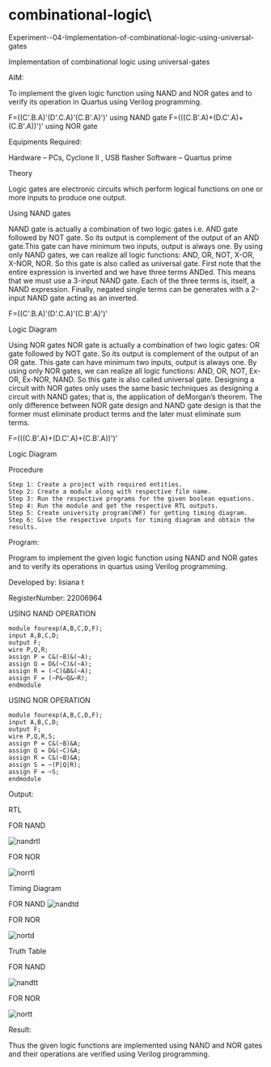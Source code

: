 # combinational-logic\

Experiment--04-Implementation-of-combinational-logic-using-universal-gates


Implementation of combinational logic using universal-gates

AIM:

To implement the given logic function using NAND and NOR gates and to verify its operation in Quartus using Verilog programming.

F=((C'.B.A)'(D'.C.A)'(C.B'.A)')' using NAND gate F=(((C.B'.A)+(D.C'.A)+(C.B'.A))')' using NOR gate

Equipments Required:

Hardware – PCs, Cyclone II , USB flasher
Software – Quartus prime

Theory

Logic gates are electronic circuits which perform logical functions on one or more inputs to produce one output.

Using NAND gates

NAND gate is actually a combination of two logic gates i.e. AND gate followed by NOT gate. So its output is complement of the output of an AND gate.This gate can have minimum two inputs, output is always one. By using only NAND gates, we can realize all logic functions: AND, OR, NOT, X-OR, X-NOR, NOR. So this gate is also called as universal gate. First note that the entire expression is inverted and we have three terms ANDed. This means that we must use a 3-input NAND gate. Each of the three terms is, itself, a NAND expression. Finally, negated single terms can be generates with a 2-input NAND gate acting as an inverted.

F=((C'.B.A)'(D'.C.A)'(C.B'.A)')'

Logic Diagram

Using NOR gates NOR gate is actually a combination of two logic gates: OR gate followed by NOT gate. So its output is complement of the output of an OR gate. This gate can have minimum two inputs, output is always one. By using only NOR gates, we can realize all logic functions: AND, OR, NOT, Ex-OR, Ex-NOR, NAND. So this gate is also called universal gate. Designing a circuit with NOR gates only uses the same basic techniques as designing a circuit with NAND gates; that is, the application of deMorgan’s theorem. The only difference between NOR gate design and NAND gate design is that the former must eliminate product terms and the later must eliminate sum terms.

F=(((C.B'.A)+(D.C'.A)+(C.B'.A))')'

Logic Diagram

Procedure
```
Step 1: Create a project with required entities.
Step 2: Create a module along with respective file name.
Step 3: Run the respective programs for the given boolean equations.
Step 4: Run the module and get the respective RTL outputs.
Step 5: Create university program(VWF) for getting timing diagram.
Step 6: Give the respective inputs for timing diagram and obtain the results.
```
Program:

Program to implement the given logic function using NAND and NOR gates and to verify its operations in quartus using Verilog programming.

Developed by: lisiana t

RegisterNumber: 22006964

USING NAND OPERATION
```
module fourexp(A,B,C,D,F);  
input A,B,C,D;  
output F;  
wire P,Q,R;  
assign P = C&(~B)&(~A);  
assign Q = D&(~C)&(~A);  
assign R = (~C)&B&(~A);  
assign F = (~P&~Q&~R);  
endmodule  
```
USING NOR OPERATION
```
module fourexp(A,B,C,D,F);  
input A,B,C,D;  
output F;  
wire P,Q,R,S;  
assign P = C&(~B)&A;  
assign Q = D&(~C)&A;  
assign R = C&(~B)&A;  
assign S = ~(P|Q|R);  
assign F = ~S;  
endmodule 
```
Output:

RTL

FOR NAND



![nandrtl](https://user-images.githubusercontent.com/119389971/214304325-e9d94cf0-b95e-4e72-8c32-6dd626a50695.png)

FOR NOR

![norrtl](https://user-images.githubusercontent.com/119389971/214304344-420e9329-84a6-4434-a40f-03b79380459e.png)

Timing Diagram

FOR NAND
![nandtd](https://user-images.githubusercontent.com/119389971/214304382-93262be6-0185-4da1-9307-d09496a9537d.png)


FOR NOR

![nortd](https://user-images.githubusercontent.com/119389971/214304437-02d9869f-e858-4063-b1ed-55dd0c9313bd.png)

Truth Table

FOR NAND

![nandtt](https://user-images.githubusercontent.com/119389971/214304484-5a745008-b19f-4e5d-b7cf-7cef99a8c70e.png)

FOR NOR

![nortt](https://user-images.githubusercontent.com/119389971/214304518-e41ccba9-def7-4064-8588-1f0d96395e57.png)

Result:

Thus the given logic functions are implemented using NAND and NOR gates and their operations are verified using Verilog programming.
